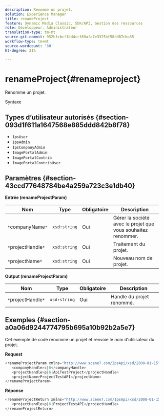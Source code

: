 ```yaml
---
description: Renomme un projet.
solution: Experience Manager
title: renameProject
feature: Dynamic Media Classic, SDK/API, Gestion des ressources
role: Développeur, Administrateur
translation-type: tm+mt
source-git-commit: 052bfcbcf1bd4ccf60afa7e3325bf58dd07cba85
workflow-type: tm+mt
source-wordcount: '80'
ht-degree: 21%

---
```



# renameProject{#renameproject}

Renomme un projet.

Syntaxe

## Types d’utilisateur autorisés {#section-093d1f611a1647568e885ddd842b8f78}

* `IpsUser`
* `IpsAdmin`
* `IpsCompanyAdmin`
* `ImagePortalAdmin`
* `ImagePortalContrib`
* `ImagePortalContribUser`

## Paramètres {#section-43ccd77648784be4a259a723c3e1db40}

**Entrée (renameProjectParam)**

| Nom | Type | Obligatoire | Description |
|---|---|---|---|
| `*`companyName`*` | `xsd:string` | Oui | Gérer la société avec le projet que vous souhaitez renommer. |
| `*`projectHandle`*` | `xsd:string` | Oui | Traitement du projet. |
| `*`projectName`*` | `xsd:string` | Oui | Nouveau nom de projet. |

**Output (renameProjectParam)**

| Nom | Type | Obligatoire | Description |
|---|---|---|---|
| `*`projectHandle`*` | `xsd:string` | Oui | Handle du projet renommé. |

## Exemples {#section-a0a06d9244774795b695a10b92b2a5e7}

Cet exemple de code renomme un projet et renvoie le nom d&#39;utilisateur du projet.

**Request**

```java
<renameProjectParam xmlns="http://www.scene7.com/IpsApi/xsd/2008-01-15">
   <companyHandle>c|6</companyHandle>
   <projectHandle>p|6|ApiTestProject</projectHandle>
   <projectName>ProjectTestAPI</projectName>
</renameProjectParam>
```

**Réponse**

```java
<renameProjectReturn xmlns="http://www.scene7.com/IpsApi/xsd/2008-01-15">
   <projectHandle>p|6|ProjectTestAPI</projectHandle>
</renameProjectReturn>
```

